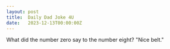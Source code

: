 ```yaml
---
layout: post
title:  Daily Dad Joke 4U
date:   2023-12-13T00:00:00Z
---
```

What did the number zero say to the number eight? "Nice belt."
